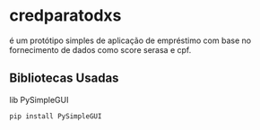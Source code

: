 # credparatodxs
é um protótipo simples de aplicação de empréstimo com base no fornecimento de dados como score serasa e cpf.

## Bibliotecas Usadas

lib PySimpleGUI

```bash
pip install PySimpleGUI
```
